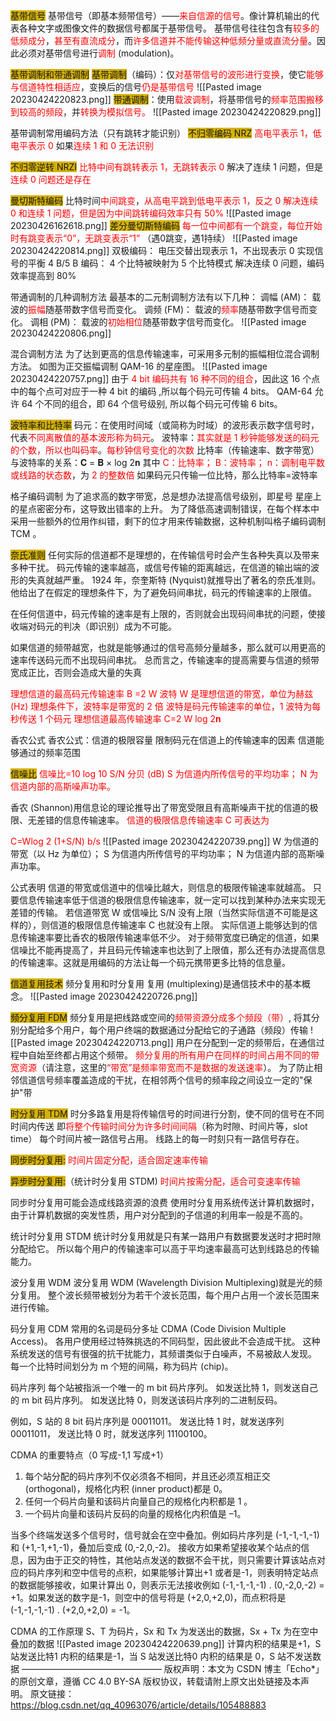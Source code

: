 <span style="background:#d4b106">基带信号</span>
基带信号（即基本频带信号）——<font color="#ff0000">来自信源的信号</font>。像计算机输出的代表各种文字或图像文件的数据信号都属于基带信号。
基带信号往往包含有<font color="#ff0000">较多的低频成分</font>，<font color="#ff0000">甚至有直流成分</font>，而<font color="#ff0000">许多信道并不能传输这种低频分量或直流分量</font>。因此必须对基带信号进行<font color="#ff0000">调制 </font>(modulation)。

<span style="background:#d4b106">基带调制和带通调制</span>
<span style="background:#d4b106">基带调制</span>（编码）：仅<font color="#ff0000">对基带信号的波形进行变换</font>，使它<font color="#ff0000">能够与信道特性相适应</font>，变换后的信号<font color="#ff0000">仍是基带信号</font>
![[Pasted image 20230424220823.png]]
<span style="background:#d4b106">带通调制</span>：使用<font color="#ff0000">载波调制</font>，将基带信号的<font color="#ff0000">频率范围搬移到较高的频段</font>，并<font color="#ff0000">转换为模拟信号。</font>
![[Pasted image 20230424220829.png]]

基带调制常用编码方法（只有跳转才能识别）
<span style="background:#d4b106">不归零编码 NRZ</span>
<font color="#ff0000">高电平表示 1，低电平表示 0</font>
如果<font color="#ff0000">连续 1 和 0 无法识别</font>

<span style="background:#d4b106">不归零逆转 NRZI</span>
<font color="#ff0000">比特中间有跳转表示 1，无跳转表示 0</font>
解决了连续 1 问题，但是<font color="#ff0000">连续 0 问题还是存在</font>

<span style="background:#d4b106">曼切斯特编码</span>
比特时间<font color="#ff0000">中间跳变</font>，<font color="#ff0000">从高电平跳到低电平表示 1，反之 0</font>
<font color="#ff0000">解决连续 0 和连续 1 问题，但是因为中间跳转编码效率只有 50%</font>
![[Pasted image 20230426162618.png]]
<span style="background:#d4b106">差分曼切斯特编码</span>
<font color="#ff0000">每一位中间都有一个跳变，每位开始时有跳变表示“0”，无跳变表示“1”</font>
（遇0跳变，遇1持续）
![[Pasted image 20230424220814.png]]
双极编码：
电压交替出现表示 1，不出现表示 0
实现信号的平衡
4 B/5 B 编码：
4 个比特被映射为 5 个比特模式
解决连续 0 问题，编码效率提高到 80%

带通调制的几种调制方法
最基本的二元制调制方法有以下几种：
调幅 (AM)： 载波的<font color="#ff0000">振幅</font>随基带数字信号而变化。
调频 (FM)： 载波的<font color="#ff0000">频率</font>随基带数字信号而变化。
调相 (PM)： 载波的<font color="#ff0000">初始相位</font>随基带数字信号而变化。
![[Pasted image 20230424220806.png]]

混合调制方法
为了达到更高的信息传输速率，可采用多元制的振幅相位混合调制方法。
如图为正交振幅调制 QAM-16 的星座图。
![[Pasted image 20230424220757.png]]
由于<font color="#ff0000"> 4 bit 编码共有 16 种不同的组合</font>，因此这 16 个点中的每个点可对应于一种 4 bit 的编码 ,所以每个码元可传输 4 bits。
QAM-64 允许 64 个不同的组合，即 64 个信号级别, 所以每个码元可传输 6 bits。

<span style="background:#d4b106">波特率和比特率</span>
码元：在使用时间域（或简称为时域）的波形表示数字信号时，代表<font color="#ff0000">不同离散值的基本波形称为码元</font>。
波特率：<font color="#ff0000">其实就是 1 秒钟能够发送的码元的个数，所以也叫码率</font>。<font color="#ff0000">每秒钟信号变化的次数</font>
比特率（传输速率、数字带宽）与波特率的关系：𝐂 = 𝐁 × log 2𝐧
其中<font color="#ff0000"> C：比特率； B：波特率； n：调制电平数或线路的状态数</font>，为<font color="#ff0000"> 2 的整数倍</font>
如果码元只传输一位比特，那么比特率=波特率

格子编码调制
为了追求高的数字带宽，总是想办法提高信号级别，即星号
星座上的星点密密分布，这导致出错率的上升。
为了降低高速调制错误，在每个样本中采用一些额外的位用作纠错，剩下的位才用来传输数据，这种机制叫格子编码调制 TCM 。

<span style="background:#d4b106">奈氏准则</span>
任何实际的信道都不是理想的，在传输信号时会产生各种失真以及带来多种干扰。
码元传输的速率越高，或信号传输的距离越远，在信道的输出端的波形的失真就越严重。
1924 年，奈奎斯特 (Nyquist)就推导出了著名的奈氏准则。他给出了在假定的理想条件下，为了避免码间串扰，码元的传输速率的上限值。

在任何信道中，码元传输的速率是有上限的，否则就会出现码间串扰的问题，使接收端对码元的判决（即识别）成为不可能。

如果信道的频带越宽，也就是能够通过的信号高频分量越多，那么就可以用更高的速率传送码元而不出现码间串扰。
总而言之，传输速率的提高需要与信道的频带宽成正比，否则会造成大量的失真

<font color="#ff0000">理想信道的最高码元传输速率 B =2 W 波特</font>
<font color="#ff0000">W 是理想信道的带宽</font><font color="#ff0000">，单位为赫兹 (Hz)</font>
<font color="#ff0000">理想条件下，波特率是带宽的 2 倍</font>
<font color="#ff0000">波特是码元传输速率的单位，1 波特为每秒传送 1 个码元</font>
<font color="#ff0000">理想信道最高传输速率 C=2 W log 2𝐧</font>

香农公式
香农公式：信道的极限容量
限制码元在信道上的传输速率的因素
信道能够通过的频率范围

<span style="background:#d4b106">信噪比</span>
<font color="#ff0000">信噪比=10 log 10 S/N 分贝 (dB)</font>
<font color="#ff0000">S 为信道内所传信号的平均功率；</font>
<font color="#ff0000">N 为信道内部的高斯噪声功率。</font>

香农 (Shannon)用信息论的理论推导出了带宽受限且有高斯噪声干扰的信道的极限、无差错的信息传输速率。
<font color="#ff0000">信道的极限信息传输速率 C 可表达为</font>

<font color="#ff0000">C=Wlog 2 (1+S/N) b/s</font>
![[Pasted image 20230424220739.png]]
W 为信道的带宽（以 Hz 为单位）；
S 为信道内所传信号的平均功率；
N 为信道内部的高斯噪声功率。

公式表明
信道的带宽或信道中的信噪比越大，则信息的极限传输速率就越高。
只要信息传输速率低于信道的极限信息传输速率，就一定可以找到某种办法来实现无差错的传输。
若信道带宽 W 或信噪比 S/N 没有上限（当然实际信道不可能是这样的），则信道的极限信息传输速率 C 也就没有上限。
实际信道上能够达到的信息传输速率要比香农的极限传输速率低不少。
对于频带宽度已确定的信道，如果信噪比不能再提高了，并且码元传输速率也达到了上限值，那么还有办法提高信息的传输速率。这就是用编码的方法让每一个码元携带更多比特的信息量。

<span style="background:#d4b106">信道复用技术</span>
频分复用和时分复用
复用 (multiplexing)是通信技术中的基本概念。
![[Pasted image 20230424220726.png]]

<span style="background:#d4b106">频分复用 FDM</span>
频分复用是把线路或空间的<font color="#ff0000">频带资源分成多个频段（带）</font>, 将其分别分配给多个用户，每个用户终端的数据通过分配给它的子通路（频段）传输
![[Pasted image 20230424220713.png]]
用户在分配到一定的频带后，在通信过程中自始至终都占用这个频带。
<font color="#ff0000">频分复用的所有用户在同样的时间占用不同的带宽资源</font>（请注意，这里的<font color="#ff0000">“带宽”是频率带宽而不是数据的发送速率</font>）。
为了防止相邻信道信号频率覆盖造成的干扰，在相邻两个信号的频率段之间设立一定的"保护"带

<span style="background:#d4b106">时分复用 TDM</span>
时分多路复用是将传输信号的时间进行分割，使不同的信号在不同时间内传送
即<font color="#ff0000">将整个传输时间分为许多时间间隔</font>（称为时隙、时间片等，slot time）
每个时间片被一路信号占用。
线路上的每一时刻只有一路信号存在。

<span style="background:#d4b106">同步时分复用:</span>
<font color="#ff0000">时间片固定分配，适合固定速率传输</font>

<span style="background:#d4b106">异步时分复用:</span>（统计时分复用 STDM)
<font color="#ff0000">时间片按需分配，适合可变速率传输</font>

同步时分复用可能会造成线路资源的浪费
使用时分复用系统传送计算机数据时，由于计算机数据的突发性质，用户对分配到的子信道的利用率一般是不高的。

统计时分复用 STDM
统计时分复用就是只有某一路用户有数据要发送时才把时隙分配给它。
所以每个用户的传输速率可以高于平均速率最高可达到线路总的传输能力。

波分复用 WDM
波分复用 WDM (Wavelength Division Multiplexing)就是光的频分复用。
整个波长频带被划分为若干个波长范围，每个用户占用一个波长范围来进行传输。

码分复用 CDM
常用的名词是码分多址 CDMA (Code Division Multiple Access)。
各用户使用经过特殊挑选的不同码型，因此彼此不会造成干扰。
这种系统发送的信号有很强的抗干扰能力，其频谱类似于白噪声，不易被敌人发现。
每一个比特时间划分为 m 个短的间隔，称为码片 (chip)。

码片序列
每个站被指派一个唯一的 m bit 码片序列。
如发送比特 1，则发送自己的 m bit 码片序列。
如发送比特 0，则发送该码片序列的二进制反码。

例如，S 站的 8 bit 码片序列是 00011011。
发送比特 1 时，就发送序列 00011011，
发送比特 0 时，就发送序列 11100100。

CDMA 的重要特点（0 写成-1,1 写成+1）
1. 每个站分配的码片序列不仅必须各不相同，并且还必须互相正交 (orthogonal)，规格化内积 (inner product)都是 0。
2. 任何一个码片向量和该码片向量自己的规格化内积都是 1 。
3. 一个码片向量和该码片反码的向量的规格化内积值是 –1。

当多个终端发送多个信号时，信号就会在空中叠加。例如码片序列是 (-1,-1,-1,-1)和 (+1,-1,+1,-1)，叠加后变成 (0,-2,0,-2)。
接收方如果希望接收某个站点的信息，因为由于正交的特性，其他站点发送的数据不会干扰，则只需要计算该站点对应的码片序列和空中信号的点积，如果能够计算出+1 或者是-1，则表明特定站点的数据能够接收，如果计算出 0，则表示无法接收例如 (-1,-1,-1,-1) . (0,-2,0,-2) = +1。如果发送的数字是-1，则空中的信号将是 (+2,0,+2,0)，而点积将是 (-1,-1,-1,-1) . (+2,0,+2,0) = -1。

CDMA 的工作原理
S、T 为码片，Sx 和 Tx 为发送出的数据，Sx + Tx 为在空中叠加的数据
![[Pasted image 20230424220639.png]]
计算内积的结果是+1，S 站发送比特1
内积的结果是-1，当 S 站发送比特0
内积的结果是 0，S 站不发送数据
————————————————
版权声明：本文为 CSDN 博主「Echo*」的原创文章，遵循 CC 4.0 BY-SA 版权协议，转载请附上原文出处链接及本声明。
原文链接： https://blog.csdn.net/qq_40963076/article/details/105488883